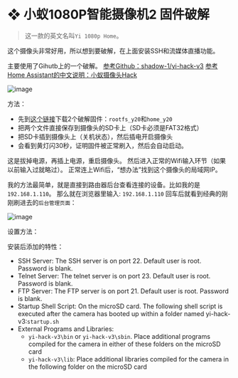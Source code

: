 #  ❖ 小蚁1080P智能摄像机2 固件破解

> 这一款的英文名叫`Yi 1080p Home`。

这个摄像头非常好用，所以想到要破解，在上面安装SSH和流媒体直播功能。

主要使用了Gihutb上的一个破解。
[参考Github：shadow-1/yi-hack-v3](https://github.com/shadow-1/yi-hack-v3#getting-started---step-by-step-guide)
[参考Home Assistant的中文说明：小蚁摄像头Hack](https://home-assistant.cc/component/xiaomi/camera/#hack)

![image](https://user-images.githubusercontent.com/14041622/43151162-2ae316fa-8f9e-11e8-9f65-bcf650f85538.png)


方法：
- 先到[这个链接](https://github.com/shadow-1/yi-hack-v3/releases)下载2个破解固件：`rootfs_y20`和`home_y20`
- 把两个文件直接保存到摄像头的SD卡上（SD卡必须是FAT32格式）
- 把SD卡插到摄像头上（关机状态），然后插电开启摄像头
- 会看到黄灯闪30秒，证明固件被正常刷入，然后会自动启动。

这是拔掉电源，再插上电源，重启摄像头。
然后进入正常的Wifi输入环节（如果以前输入过就略过）。
正常连上Wifi后，“想办法”找到这个摄像头的局域网IP。

我的方法最简单，就是直接到路由器后台查看连接的设备。比如我的是`192.168.1.110`。
那么就在浏览器里输入: 
`192.168.1.110`
回车后就看到经典的刚刚刷进去的`后台管理页面`：

![image](https://user-images.githubusercontent.com/14041622/43153595-41968836-8fa4-11e8-9a87-42c0b44f3b2e.png)


设置方法：


安装后添加的特性：
- SSH Server: The SSH server is on port 22. Default user is root. Password is blank.
- Telnet Server: The telnet server is on port 23. Default user is root. Password is blank.
- FTP Server: The FTP server is on port 21. Default user is root. Password is blank.
- Startup Shell Script:  On the microSD card. The following shell script is executed after the camera has booted up within a folder named yi-hack-v3:`startup.sh`
- External Programs and Libraries: 
    - `yi-hack-v3\bin` or `yi-hack-v3\sbin`. Place additional programs compiled for the camera in either of these folders on the microSD card
    - `yi-hack-v3\lib`: Place additional libraries compiled for the camera in the following folder on the microSD card
